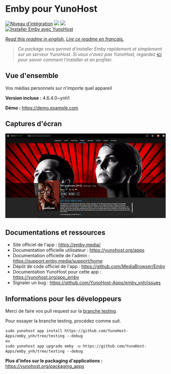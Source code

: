 # Emby pour YunoHost

[![Niveau d'intégration](https://dash.yunohost.org/integration/emby.svg)](https://dash.yunohost.org/appci/app/emby) ![](https://ci-apps.yunohost.org/ci/badges/emby.status.svg) ![](https://ci-apps.yunohost.org/ci/badges/emby.maintain.svg)  
[![Installer Emby avec YunoHost](https://install-app.yunohost.org/install-with-yunohost.svg)](https://install-app.yunohost.org/?app=emby)

*[Read this readme in english.](./README.md)*
*[Lire ce readme en français.](./README_fr.md)*

> *Ce package vous permet d'installer Emby rapidement et simplement sur un serveur YunoHost.
Si vous n'avez pas YunoHost, regardez [ici](https://yunohost.org/#/install) pour savoir comment l'installer et en profiter.*

## Vue d'ensemble

Vos médias personnels sur n'importe quel appareil

**Version incluse :** 4.6.4.0~ynh1

**Démo :** https://demo.example.com

## Captures d'écran

![](./doc/screenshots/screenshot.png)

## Documentations et ressources

* Site officiel de l'app : https://emby.media/
* Documentation officielle utilisateur : https://yunohost.org/apps
* Documentation officielle de l'admin : https://support.emby.media/support/home
* Dépôt de code officiel de l'app : https://github.com/MediaBrowser/Emby
* Documentation YunoHost pour cette app : https://yunohost.org/app_emby
* Signaler un bug : https://github.com/YunoHost-Apps/emby_ynh/issues

## Informations pour les développeurs

Merci de faire vos pull request sur la [branche testing](https://github.com/YunoHost-Apps/emby_ynh/tree/testing).

Pour essayer la branche testing, procédez comme suit.
```
sudo yunohost app install https://github.com/YunoHost-Apps/emby_ynh/tree/testing --debug
ou
sudo yunohost app upgrade emby -u https://github.com/YunoHost-Apps/emby_ynh/tree/testing --debug
```

**Plus d'infos sur le packaging d'applications :** https://yunohost.org/packaging_apps